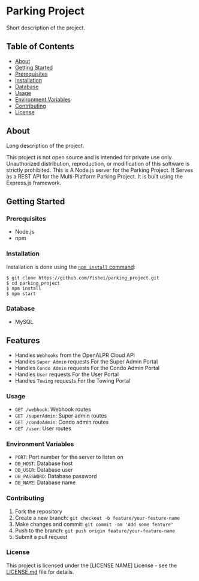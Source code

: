 # Parking Project

Short description of the project.

## Table of Contents

- [About](#about)
- [Getting Started](#getting-started)
- [Prerequisites](#prerequisites)
- [Installation](#installation)
- [Database](#database)
- [Usage](#usage)
- [Environment Variables](#environment-variables)
- [Contributing](#contributing)
- [License](#license)

## About

Long description of the project.

This project is not open source and is intended for private use only. Unauthorized distribution, reproduction, or modification of this software is strictly prohibited.
This is A Node.js server for the Parking Project.
It Serves as a REST API for the Multi-Platform Parking Project.
It is built using the Express.js framework.

## Getting Started

### Prerequisites

- Node.js
- npm

### Installation

Installation is done using the
[`npm install` command](https://docs.npmjs.com/getting-started/installing-npm-packages-locally):

```console
$ git clone https://github.com/Yishei/parking_project.git
$ cd parking_project
$ npm install
$ npm start
```

### Database

- MySQL

## Features

* Handles `Webhooks` from the OpenALPR Cloud API
* Handles `Super Admin` requests For the Super Admin Portal
* Handles `Condo Admin` requests For the Condo Admin Portal
* Handles `User` requests For the User Portal
* Handles `Towing` requests For the Towing Portal

### Usage

- `GET /webhook`: Webhook routes
- `GET /superAdmin`: Super admin routes
- `GET /condoAdmin`: Condo admin routes
- `GET /user`: User routes

### Environment Variables

- `PORT`: Port number for the server to listen on
- `DB_HOST`: Database host
- `DB_USER`: Database user
- `DB_PASSWORD`: Database password
- `DB_NAME`: Database name

### Contributing

1. Fork the repository
2. Create a new branch: `git checkout -b feature/your-feature-name`
3. Make changes and commit: `git commit -am 'Add some feature'`
4. Push to the branch: `git push origin feature/your-feature-name`
5. Submit a pull request

### License

This project is licensed under the [LICENSE NAME] License - see the [LICENSE.md](LICENSE.md) file for details.

